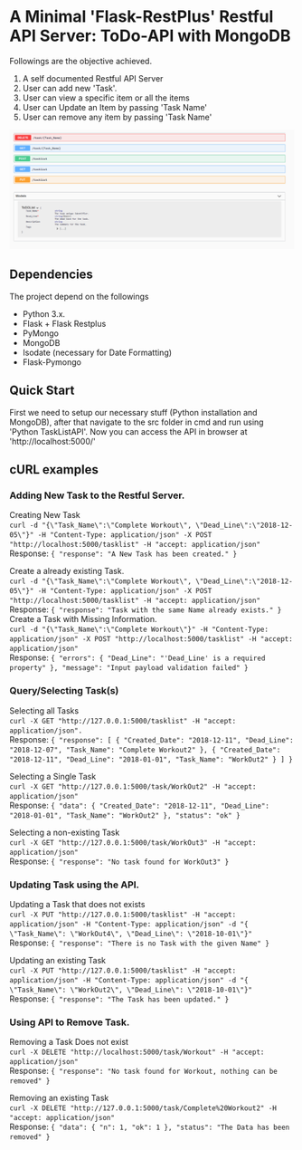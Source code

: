 # A Minimal 'Flask-RestPlus' Restful API Server: ToDo-API with MongoDB

Followings are the objective achieved.

1. A self documented Restful API Server
2. User can add new 'Task'.
3. User can view a specific item or all the items
4. User can Update an Item by passing 'Task Name'
5. User can remove any item by passing 'Task Name'


 ![Server layout](/images/restful_server.PNG)
 
 ## Dependencies
 The project depend on the followings
 
   * Python 3.x. 
   * Flask + Flask Restplus
   * PyMongo
   * MongoDB
   * Isodate (necessary for Date Formatting)
   * Flask-Pymongo
  
## Quick Start
First we need to setup our necessary stuff (Python installation and MongoDB), after that navigate to the src folder in cmd and run using 'Python TaskListAPI'. Now you can access the API in browser at 'http://localhost:5000/'

## cURL examples
### Adding New Task to the Restful Server.
Creating New Task
<br/>`curl -d "{\"Task_Name\":\"Complete Workout\", \"Dead_Line\":\"2018-12-05\"}" -H "Content-Type: application/json" -X POST "http://localhost:5000/tasklist" -H "accept: application/json"`
<br/>Response: `{
    "response": "A New Task has been created."
}`

Create a already existing Task.
<br/>`curl -d "{\"Task_Name\":\"Complete Workout\", \"Dead_Line\":\"2018-12-05\"}" -H "Content-Type: application/json" -X POST "http://localhost:5000/tasklist" -H "accept: application/json"`
<br/>Response: `{
    "response": "Task with the same Name already exists."
}`
Create a Task with Missing Information.
<br/>`curl -d "{\"Task_Name\":\"Complete Workout\"}" -H "Content-Type: application/json" -X POST "http://localhost:5000/tasklist" -H "accept: application/json"`
<br/>Response: `{
    "errors": {
        "Dead_Line": "'Dead_Line' is a required property"
    },
    "message": "Input payload validation failed"
}`

### Query/Selecting Task(s)
Selecting all Tasks
<br/>`curl -X GET "http://127.0.0.1:5000/tasklist" -H "accept: application/json".`
<br/>Response: `{
  "response": [
    {
      "Created_Date": "2018-12-11",
      "Dead_Line": "2018-12-07",
      "Task_Name": "Complete Workout2"
    },
    {
      "Created_Date": "2018-12-11",
      "Dead_Line": "2018-01-01",
      "Task_Name": "WorkOut2"
    }
  ]
}`

Selecting a Single Task
<br/>`curl -X GET "http://127.0.0.1:5000/task/WorkOut2" -H "accept: application/json"`
<br/>Response: `{
  "data": {
    "Created_Date": "2018-12-11",
    "Dead_Line": "2018-01-01",
    "Task_Name": "WorkOut2"
  },
  "status": "ok"
}`

Selecting a non-existing Task 
<br/>`curl -X GET "http://127.0.0.1:5000/task/WorkOut3" -H "accept: application/json"`
<br/>Response: `{
    "response": "No task found for WorkOut3"
}`

### Updating Task using the API.
Updating a Task that does not exists
<br />`curl -X PUT "http://127.0.0.1:5000/tasklist" -H "accept: application/json" -H "Content-Type: application/json" -d "{ \"Task_Name\": \"WorkOut4\", \"Dead_Line\": \"2018-10-01\"}"`
<br/>Response: `{
    "response": "There is no Task with the given Name"
}`

Updating an existing Task
<br />`curl -X PUT "http://127.0.0.1:5000/tasklist" -H "accept: application/json" -H "Content-Type: application/json" -d "{ \"Task_Name\": \"WorkOut2\", \"Dead_Line\": \"2018-10-01\"}"`
<br/>Response: `{
  "response": "The Task has been updated."
}`

### Using API to Remove Task.
Removing a Task Does not exist
<br />`curl -X DELETE "http://localhost:5000/task/Workout" -H "accept: application/json"`
<br/>Response: `{
    "response": "No task found for Workout, nothing can be removed"
}`

Removing an existing Task
<br />`curl -X DELETE "http://127.0.0.1:5000/task/Complete%20Workout2" -H "accept: application/json"`
<br/>Response: `{
  "data": {
    "n": 1,
    "ok": 1
  },
  "status": "The Data has been removed"
}`
